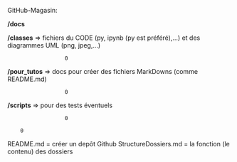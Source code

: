 GitHub-Magasin:

**/docs**

  **/classes** => fichiers du CODE (py, ipynb (py est préféré),...) et des diagrammes UML (png, jpeg,...)

                      0                

  **/pour_tutos** => docs pour créer des fichiers MarkDowns (comme README.md)

                      0 
                 
  **/scripts** => pour des tests éventuels

                      0                
                 
        0

                 
README.md = créer un depôt Github
StructureDossiers.md = la fonction (le contenu) des dossiers

